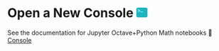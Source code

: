 # Open a New Console <img src="docs/_media/console.png" alt="drawing" width="25"/>
See the documentation for Jupyter Octave+Python Math notebooks :link: [Console](docs/Studies/Services/JupyterOctavePythonMath/Console/Launch_Console.md) 